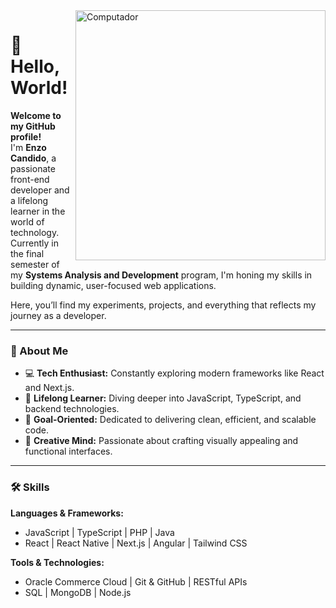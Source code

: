 <img src="https://raw.githubusercontent.com/MicaelliMedeiros/micaellimedeiros/master/image/computer-illustration.png" min-width="400px" max-width="400px" width="400px" align="right" alt="Computador">

# 🌟 Hello, World!  

**Welcome to my GitHub profile!**  
I'm **Enzo Candido**, a passionate front-end developer and a lifelong learner in the world of technology. Currently in the final semester of my **Systems Analysis and Development** program, I'm honing my skills in building dynamic, user-focused web applications.  

Here, you’ll find my experiments, projects, and everything that reflects my journey as a developer.  

---

### 🚀 About Me  

- 💻 **Tech Enthusiast:** Constantly exploring modern frameworks like React and Next.js.  
- 🌱 **Lifelong Learner:** Diving deeper into JavaScript, TypeScript, and backend technologies.  
- 🎯 **Goal-Oriented:** Dedicated to delivering clean, efficient, and scalable code.  
- 🎨 **Creative Mind:** Passionate about crafting visually appealing and functional interfaces.  

---

### 🛠️ Skills  

**Languages & Frameworks:**  
- JavaScript | TypeScript | PHP | Java  
- React | React Native | Next.js | Angular | Tailwind CSS  

**Tools & Technologies:**  
- Oracle Commerce Cloud | Git & GitHub | RESTful APIs  
- SQL | MongoDB | Node.js
